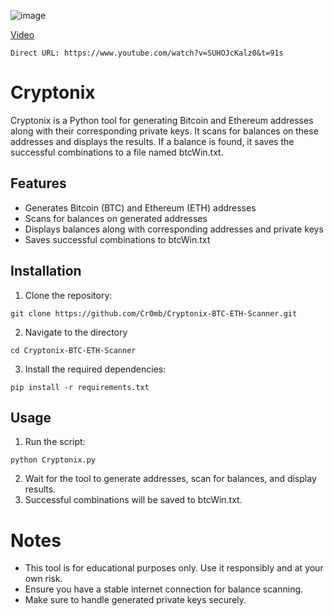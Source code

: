 ![image](https://github.com/Cr0mb/Cryptonix-BTC-ETH-Scanner/assets/137664526/648e5cd6-6e42-4e35-bf84-8ef2f541d124)

[Video](https://www.youtube.com/watch?v=SUHOJcKalz0&t=91s)

```Direct URL: https://www.youtube.com/watch?v=SUHOJcKalz0&t=91s```

# Cryptonix

Cryptonix is a Python tool for generating Bitcoin and Ethereum addresses along with their corresponding private keys. It scans for balances on these addresses and displays the results. If a balance is found, it saves the successful combinations to a file named btcWin.txt.

## Features

- Generates Bitcoin (BTC) and Ethereum (ETH) addresses
- Scans for balances on generated addresses
- Displays balances along with corresponding addresses and private keys
- Saves successful combinations to btcWin.txt

## Installation
1. Clone the repository:
```
git clone https://github.com/Cr0mb/Cryptonix-BTC-ETH-Scanner.git
```
2. Navigate to the directory
```
cd Cryptonix-BTC-ETH-Scanner
```
3. Install the required dependencies:
```
pip install -r requirements.txt
```
## Usage
1. Run the script:
```
python Cryptonix.py
```
2. Wait for the tool to generate addresses, scan for balances, and display results.
3. Successful combinations will be saved to btcWin.txt.

# Notes
- This tool is for educational purposes only. Use it responsibly and at your own risk.
- Ensure you have a stable internet connection for balance scanning.
- Make sure to handle generated private keys securely.


